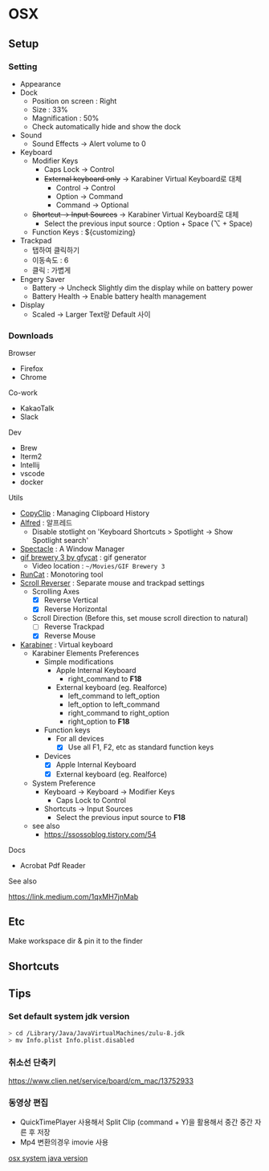# OSX

## Setup

### Setting

- Appearance
- Dock
  - Position on screen : Right
  - Size : 33%
  - Magnification : 50%
  - Check automatically hide and show the dock
- Sound
  - Sound Effects -> Alert volume to 0
- Keyboard
  - Modifier Keys
    - Caps Lock -> Control
    - ~~External keyboard only~~ -> Karabiner Virtual Keyboard로 대체
      - Control -> Control
      - Option -> Command
      - Command -> Optional
  - ~~Shortcut -> Input Sources~~ -> Karabiner Virtual Keyboard로 대체
    - Select the previous input source : Option + Space (⌥ + Space)
  - Function Keys : ${customizing}
- Trackpad
  - 탭하여 클릭하기
  - 이동속도 : 6
  - 클릭 : 가볍게
- Engery Saver
  - Battery -> Uncheck Slightly dim the display while on battery power
  - Battery Health -> Enable battery health management 
- Display
  - Scaled -> Larger Text랑 Default 사이

### Downloads

Browser

- Firefox
- Chrome

Co-work

- KakaoTalk
- Slack

Dev

- Brew
- Iterm2
- Intellij
- vscode
- docker

Utils

- [CopyClip](https://apps.apple.com/us/app/copyclip-clipboard-history/id595191960?mt=12) : Managing Clipboard History
- [Alfred](https://www.alfredapp.com) : 알프레드
  - Disable stotlight on 'Keyboard Shortcuts > Spotlight -> Show Spotlight search'
- [Spectacle](https://www.spectacleapp.com/) : A Window Manager
- [gif brewery 3 by gfycat](https://apps.apple.com/kr/app/gif-brewery-3-by-gfycat/id1081413713?mt=12) : gif generator
  - Video location : `~/Movies/GIF Brewery 3`
- [RunCat](https://apps.apple.com/kr/app/runcat/id1429033973?mt=12) : Monotoring tool
- [Scroll Reverser](https://pilotmoon.com/scrollreverser/) : Separate mouse and trackpad settings
  - Scrolling Axes
    - [X] Reverse Vertical
    - [X] Reverse Horizontal
  - Scroll Direction (Before this, set mouse scroll direction to natural)
    - [ ] Reverse Trackpad
    - [X] Reverse Mouse
- [Karabiner](https://karabiner-elements.pqrs.org/) : Virtual keyboard
  - Karabiner Elements Preferences
    - Simple modifications
      - Apple Internal Keyboard
        - right_command to **F18**
      - External keyboard (eg. Realforce)
        - left_command to left_option
        - left_option to left_command
        - right_command to right_option
        - right_option to **F18**
    - Function keys
      - For all devices
        - [X] Use all F1, F2, etc as standard function keys
    - Devices
      - [X] Apple Internal Keyboard
      - [X] External keyboard (eg. Realforce)
  - System Preference
    - Keyboard -> Keyboard -> Modifier Keys
      - Caps Lock to Control
    - Shortcuts -> Input Sources
      - Select the previous input source to **F18**
  - see also
    - https://ssossoblog.tistory.com/54

Docs

- Acrobat Pdf Reader

See also

https://link.medium.com/1qxMH7jnMab

## Etc

Make workspace dir & pin it to the finder

## Shortcuts

## Tips

### Set default system jdk version

```sh
> cd /Library/Java/JavaVirtualMachines/zulu-8.jdk
> mv Info.plist Info.plist.disabled
```

### 취소선 단축키

https://www.clien.net/service/board/cm_mac/13752933

### 동영상 편집

- QuickTimePlayer 사용해서 Split Clip (command + Y)을 활용해서 중간 중간 자른 후 저장
- Mp4 변환의경우 imovie 사용


[osx system java version](https://stackoverflow.com/questions/21964709/how-to-set-or-change-the-default-java-jdk-version-on-os-x)
